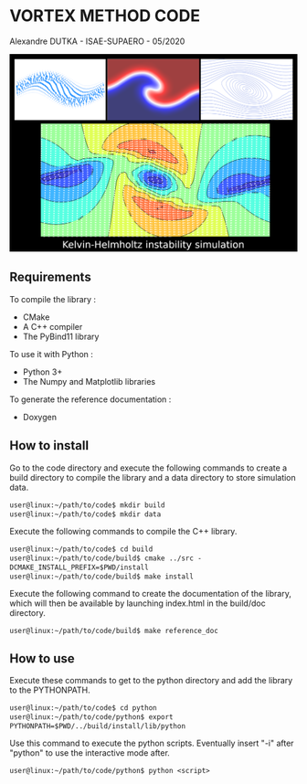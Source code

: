# VORTEX METHOD CODE
Alexandre DUTKA - ISAE-SUPAERO - 05/2020

![alt text](logo.png "A quick preview...")

## Requirements
To compile the library :
- CMake  
- A C++ compiler  
- The PyBind11 library  

To use it with Python :
- Python 3+  
- The Numpy and Matplotlib libraries  

To generate the reference documentation :
- Doxygen  

## How to install
Go to the code directory and execute the following commands to create a build directory to compile the library and a data directory to store simulation data.
```console
user@linux:~/path/to/code$ mkdir build  
user@linux:~/path/to/code$ mkdir data  
```

Execute the following commands to compile the C++ library.
```console
user@linux:~/path/to/code$ cd build  
user@linux:~/path/to/code/build$ cmake ../src -DCMAKE_INSTALL_PREFIX=$PWD/install    
user@linux:~/path/to/code/build$ make install  
```

Execute the following command to create the documentation of the library, which will then be available by launching index.html in the build/doc directory.
```console
user@linux:~/path/to/code/build$ make reference_doc
```

## How to use
Execute these commands to get to the python directory and add the library to the PYTHONPATH.
```console
user@linux:~/path/to/code$ cd python
user@linux:~/path/to/code/python$ export PYTHONPATH=$PWD/../build/install/lib/python
```

Use this command to execute the python scripts. Eventually insert "-i" after "python" to use the interactive mode after.
```console
user@linux:~/path/to/code/python$ python <script>
```
